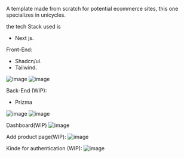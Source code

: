 A template made from scratch for potential ecommerce sites, this one specializes in unicycles.

the tech Stack used is

- Next js.
  
Front-End:
- Shadcn/ui.
- Tailwind.

  
![image](https://github.com/user-attachments/assets/61f0508a-4f18-47c5-94d3-83149caef3ac)
![image](https://github.com/user-attachments/assets/7d7c60d7-d23b-4f78-abff-0316eb78a487)

Back-End (WIP):
- Prizma
  
![image](https://github.com/user-attachments/assets/a5941583-be05-432a-90f3-c637a677dce0)
![image](https://github.com/user-attachments/assets/cdd24539-3896-4aa2-9a37-d5a92040f383)

Dashboard(WIP)
![image](https://github.com/user-attachments/assets/3d388167-6f92-430c-a644-63df5a06a93a)

Add product page(WIP):
![image](https://github.com/user-attachments/assets/82437a51-c5ae-4a48-a563-2e3aeccf8478)

Kinde for authentication (WIP):
![image](https://github.com/user-attachments/assets/ad6e0523-508f-4270-ba32-4e2f56b28c80)



